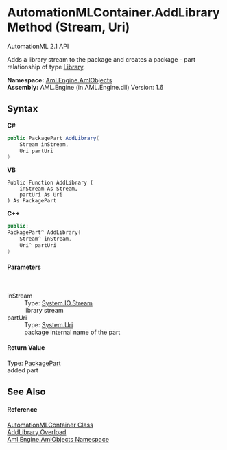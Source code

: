 # AutomationMLContainer.AddLibrary Method (Stream, Uri)
AutomationML 2.1 API 

Adds a library stream to the package and creates a package - part relationship of type <a href="F_Aml_Engine_AmlObjects_AutomationMLContainer_RelationshipType_Library">Library</a>.

**Namespace:**&nbsp;<a href="N_Aml_Engine_AmlObjects">Aml.Engine.AmlObjects</a><br />**Assembly:**&nbsp;AML.Engine (in AML.Engine.dll) Version: 1.6

## Syntax

**C#**<br />
``` C#
public PackagePart AddLibrary(
	Stream inStream,
	Uri partUri
)
```

**VB**<br />
``` VB
Public Function AddLibrary ( 
	inStream As Stream,
	partUri As Uri
) As PackagePart
```

**C++**<br />
``` C++
public:
PackagePart^ AddLibrary(
	Stream^ inStream, 
	Uri^ partUri
)
```


#### Parameters
&nbsp;<dl><dt>inStream</dt><dd>Type: <a href="https://docs.microsoft.com/dotnet/api/system.io.stream" target="_parent" rel="noopener noreferrer">System.IO.Stream</a><br />library stream</dd><dt>partUri</dt><dd>Type: <a href="https://docs.microsoft.com/dotnet/api/system.uri" target="_parent" rel="noopener noreferrer">System.Uri</a><br />package internal name of the part</dd></dl>

#### Return Value
Type: <a href="https://docs.microsoft.com/dotnet/api/system.io.packaging.packagepart" target="_parent" rel="noopener noreferrer">PackagePart</a><br />added part

## See Also


#### Reference
<a href="T_Aml_Engine_AmlObjects_AutomationMLContainer">AutomationMLContainer Class</a><br /><a href="Overload_Aml_Engine_AmlObjects_AutomationMLContainer_AddLibrary">AddLibrary Overload</a><br /><a href="N_Aml_Engine_AmlObjects">Aml.Engine.AmlObjects Namespace</a><br />